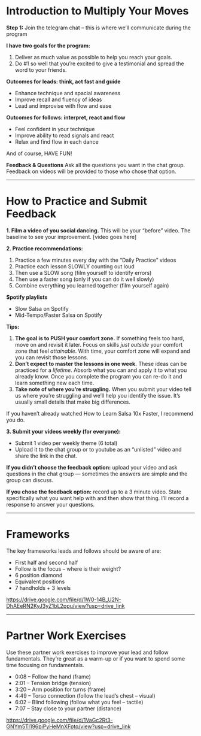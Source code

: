# Introduction to Multiply Your Moves

**Step 1:** Join the telegram chat – this is where we’ll communicate during the program

**I have two goals for the program:**
1. Deliver as much value as possible to help you reach your goals.
2. Do #1 so well that you’re excited to give a testimonial and spread the word to your friends.

**Outcomes for leads: think, act fast and guide**
- Enhance technique and spacial awareness
- Improve recall and fluency of ideas
- Lead and improvise with flow and ease

**Outcomes for follows: interpret, react and flow**
- Feel confident in your technique
- Improve ability to read signals and react
- Relax and find flow in each dance

And of course, HAVE FUN!

**Feedback & Questions**
Ask all the questions you want in the chat group. Feedback on videos will be provided to those who chose that option.

---

# How to Practice and Submit Feedback

**1. Film a video of you social dancing.**
This will be your “before” video. The baseline to see your improvement.
[video goes here]

**2. Practice recommendations:**
1. Practice a few minutes every day with the “Daily Practice” videos
2. Practice each lesson SLOWLY counting out loud
3. Then use a SLOW song (film yourself to identify errors)
4. Then use a faster song (only if you can do it well slowly)
5. Combine everything you learned together (film yourself again)

**Spotify playlists**
- Slow Salsa on Spotify
- Mid-Tempo/Faster Salsa on Spotify

**Tips:**
1.  **The goal is to PUSH your comfort zone.** If something feels too hard, move on and revisit it later. Focus on skills *just outside* your comfort zone that feel *attainable*. With time, your comfort zone will expand and you can revisit those lessons.
2.  **Don’t expect to master the lessons in one week.** These ideas can be practiced for a *lifetime*. Absorb what you can and apply it to what you already know. Once you complete the program you can re-do it and learn something new each time.
3.  **Take note of where you’re struggling.** When you submit your video tell us where you’re struggling and we’ll help you identify the issue. It’s usually small details that make big differences.

If you haven’t already watched How to Learn Salsa 10x Faster, I recommend you do.

**3. Submit your videos weekly (for everyone):**
- Submit 1 video per weekly theme (6 total)
- Upload it to the chat group or to youtube as an “unlisted” video and share the link in the chat.

**If you didn’t choose the feedback option:** upload your video and ask questions in the chat group — sometimes the answers are simple and the group can discuss.

**If you chose the feedback option:** record up to a 3 minute video. State specifically what you want help with and then show that thing. I’ll record a response to answer your questions.

---

# Frameworks

The key frameworks leads and follows should be aware of are:
- First half and second half
- Follow is the focus – where is their weight?
- 6 position diamond
- Equivalent positions
- 7 handholds + 3 levels

https://drive.google.com/file/d/1W0-14B_U2N-DhAEeRN2KyJ3yZ1bL2ppu/view?usp=drive_link

---

# Partner Work Exercises

Use these partner work exercises to improve your lead and follow fundamentals.
They’re great as a warm-up or if you want to spend some time focusing on fundamentals.

- 0:08 – Follow the hand (frame)
- 2:01 – Tension bridge (tension)
- 3:20 – Arm position for turns (frame)
- 4:49 – Torso connection (follow the lead’s chest – visual)
- 6:02 – Blind following (follow what you feel – tactile)
- 7:07 – Stay close to your partner (distance)

https://drive.google.com/file/d/1VaGc2Rt3-GNYm5Tl196piPyHeMnXFptq/view?usp=drive_link
